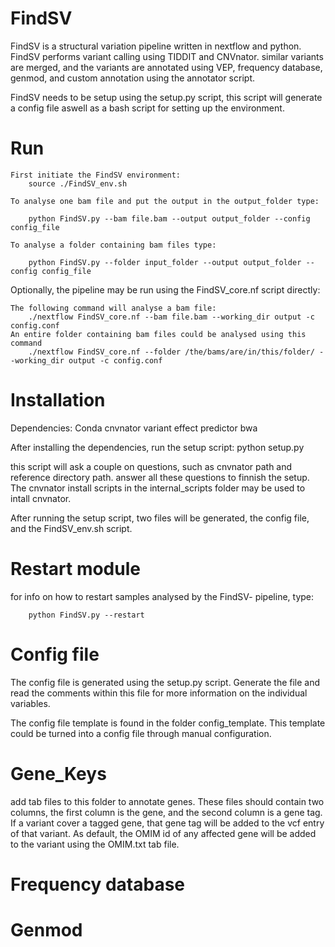 FindSV
===========
FindSV is a structural variation pipeline written in nextflow and python. FindSV performs variant calling using TIDDIT and CNVnator.
similar variants are merged, and the variants are annotated using VEP, frequency database, genmod, and custom annotation using the annotator script.

FindSV needs to be setup using the setup.py script, this script will generate a config file aswell as a bash script for setting up the environment.

Run
===

    First initiate the FindSV environment:
        source ./FindSV_env.sh
        
    To analyse one bam file and put the output in the output_folder type:

        python FindSV.py --bam file.bam --output output_folder --config config_file

    To analyse a folder containing bam files type:

        python FindSV.py --folder input_folder --output output_folder --config config_file

Optionally, the pipeline may be run using the FindSV_core.nf script directly:
	
	The following command will analyse a bam file:
		./nextflow FindSV_core.nf --bam file.bam --working_dir output -c config.conf
	An entire folder containing bam files could be analysed using this command
		./nextflow FindSV_core.nf --folder /the/bams/are/in/this/folder/ --working_dir output -c config.conf
	
		
Installation
============
Dependencies:
    Conda
    cnvnator
    variant effect predictor
    bwa
    
After installing the dependencies, run the setup script:
    python setup.py
    
this script will ask a couple on questions, such as cnvnator path and reference directory path. answer all these questions to finnish the setup.
The cnvnator install scripts in the internal_scripts folder may be used to intall cnvnator.

After running the setup script, two files will be generated, the config file, and the FindSV_env.sh script.

Restart module
============
for info on how to restart samples analysed by the FindSV- pipeline, type:

        python FindSV.py --restart

Config file
=========
The config file is generated using the setup.py script. Generate the file and read the comments within 
this file for more information on the individual variables.

The config file template is found in the folder config_template. This template could be turned into a config file through manual configuration.

Gene_Keys
==========

add tab files to this folder to annotate genes.
These files should contain two columns, the first column is the gene, and the second column is a gene tag.
If a variant cover a tagged gene, that gene tag will be added to the vcf entry of that variant. As default, the OMIM id of any
affected gene will be added to the variant using the OMIM.txt tab file.

Frequency database
==========

Genmod
========


